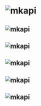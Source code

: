 # ![mkapi](mkapi.core.linker|upper|link|plain)


## ![mkapi](mkapi.core.linker.link|)

## ![mkapi](mkapi.core.linker.get_link|)

## ![mkapi](mkapi.core.linker.resolve_link|)

## ![mkapi](mkapi.core.linker.resolve_object|)

## ![mkapi](mkapi.core.linker.replace_link|)
